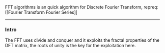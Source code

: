 FFT algorithms is an quick algorithm for Discrete Fourier Transform,
repreq: [[Fourier Transform Fourier Series]]

---

### Intro
The FFT uses divide and conquer and it exploits the fractal properties of the DFT matrix, the roots of unity is the key for the exploitation here. 





